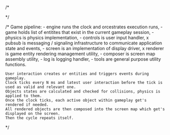 /*
<!--
    Source (gameplay):
    https://www.youtube.com/watch?v=cjh7mMdTulk

    Video is cached locally: /Users/mmilovanovic/Documents/Zorana/Games/StackAttack/Stack Attack Game On Siemens C45 Old Phone(1).mp4
-->
*/

/*
    Game pipeline:
        - engine runs the clock and orcestrates execution runs,
        - game holds list of entitites that exist in the current gameplay session,
            - physics is physics implementation,
            - controls is user input handler,
        x pubsub is messaging / signaling infrastructure to communicate application state and events,
        - screen is an implementation of display driver,
        x renderer is game entity rendering management utility,
        - composer is screen map assembly utility,
        - log is logging handler,
        - tools are general purpose utility functions.

    User interaction creates or entities and triggers events during gameplay. 
    Clock ticks every N ms and latest user interaction before the tick is used as valid and relevant one.
    Objects states are calculated and checked for collisions, physics is applied to them.
    Once the clock ticks, each active object within gameplay get's rendered if needed. 
    All rendered objects are then composed into the screen map which get's displayed on the screen.
    Then the cycle repeats itself.
*/